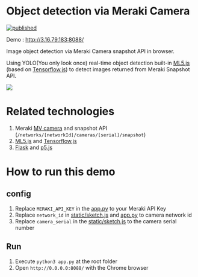 # Object detection via Meraki Camera
[![published](https://static.production.devnetcloud.com/codeexchange/assets/images/devnet-published.svg)](https://developer.cisco.com/codeexchange/github/repo/CiscoDevNet/Object-detection-via-Meraki-Camera)

Demo : http://3.16.79.183:8088/

Image object detection via Meraki Camera snapshot API in browser.

Using YOLO(You only look once) real-time object detection built-in [ML5.js](https://ml5js.org/) (based on [Tensorflow.js](https://js.tensorflow.org/)) to detect images returned from Meraki Snapshot API.

![](https://media.giphy.com/media/fqgeyyhSfl763ZIxNN/giphy.gif)


# Related technologies
1. Meraki [MV camera](https://meraki.cisco.com/products/security-cameras) and snapshot API (`/networks/[networkId]/cameras/[serial]/snapshot`)
2. [ML5.js](https://ml5js.org/) and [Tensorflow.js](https://js.tensorflow.org/)
3. [Flask](http://flask.pocoo.org/) and [p5.js](https://p5js.org/)

# How to run this demo

## config
1. Replace `MERAKI_API_KEY` in the [app.py](appy.py) to your Meraki API Key
2. Replace `network_id` in [static/sketch.js](static/sketch.js) and [app.py](app.py) to camera network id
3. Replace `camera_serial` in the [static/sketch.js](static/sketch.js) to the camera serial number


## Run

1. Execute `python3 app.py` at the root folder
2. Open `http://0.0.0.0:8088/` with the Chrome browser 




